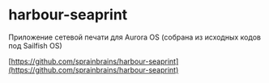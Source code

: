 harbour-seaprint
===================

Приложение сетевой печати для Aurora OS (собрана из исходных кодов под Sailfish OS)

[https://github.com/sprainbrains/harbour-seaprint](https://github.com/sprainbrains/harbour-seaprint)
